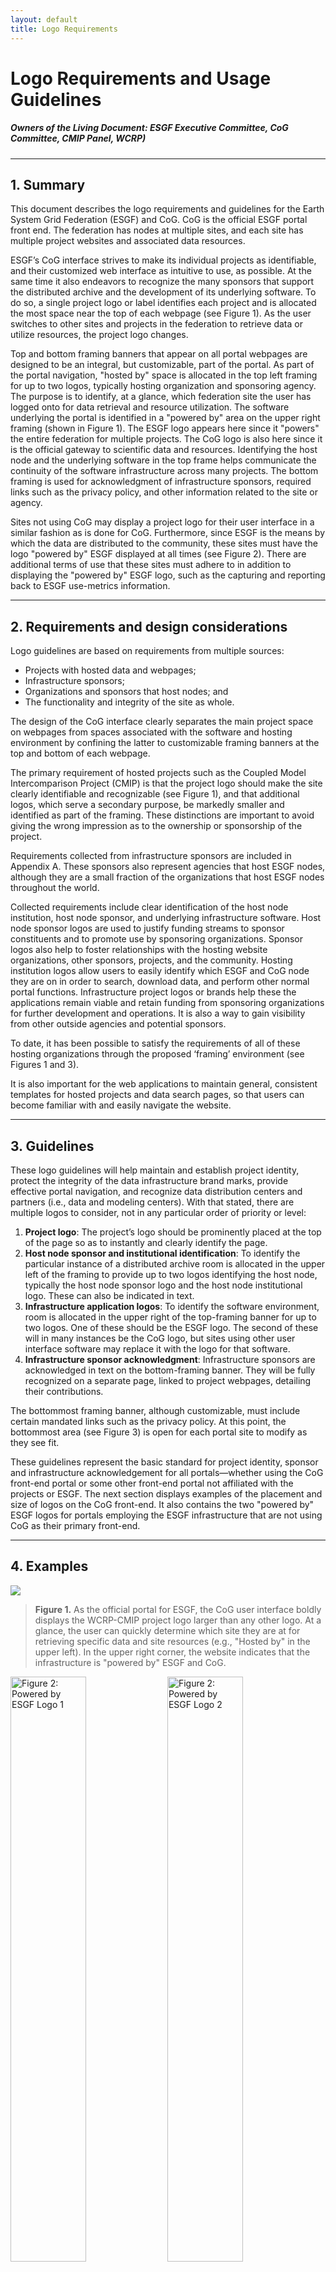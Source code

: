 ```yaml
---
layout: default
title: Logo Requirements
---
```


# Logo Requirements and Usage Guidelines

##### Owners of the Living Document: ESGF Executive Committee, CoG Committee, CMIP Panel, WCRP)

---

## 1. Summary

This document describes the logo requirements and guidelines for the Earth System Grid Federation (ESGF) and CoG. 
CoG is the official ESGF portal front end. The federation has nodes at multiple sites, 
and each site has multiple project websites and associated data resources.

ESGF’s CoG interface strives to make its individual projects as identifiable, 
and their customized web interface as intuitive to use, as possible. 
At the same time it also endeavors to recognize the many sponsors that support the distributed archive and the 
development of its underlying software. To do so, a single project logo or label identifies each project and 
is allocated the most space near the top of each webpage (see Figure 1). As the user switches to other sites 
and projects in the federation to retrieve data or utilize resources, the project logo changes.

Top and bottom framing banners that appear on all portal webpages are designed to be an integral, 
but customizable, part of the portal. As part of the portal navigation, "hosted by" space is allocated in the 
top left framing for up to two logos, typically hosting organization and sponsoring agency. 
The purpose is to identify, at a glance, which federation site the user has logged onto for data retrieval 
and resource utilization. The software underlying the portal is identified in a "powered by" area on the upper 
right framing (shown in Figure 1). The ESGF logo appears here since it "powers" the entire federation for 
multiple projects. The CoG logo is also here since it is the official gateway to scientific data and resources. 
Identifying the host node and the underlying software in the top frame helps communicate the continuity of the 
software infrastructure across many projects. The bottom framing is used for acknowledgment of infrastructure 
sponsors, required links such as the privacy policy, and other information related to the site or agency.

Sites not using CoG may display a project logo for their user interface in a similar fashion as is done for CoG. 
Furthermore, since ESGF is the means by which the data are distributed to the community, these sites must have 
the logo "powered by" ESGF displayed at all times (see Figure 2). There are additional terms of use that these 
sites must adhere to in addition to displaying the "powered by" ESGF logo, such as the capturing and reporting 
back to ESGF use-metrics information.

---

## 2. Requirements and design considerations

Logo guidelines are based on requirements from multiple sources:

 - Projects with hosted data and webpages;
 - Infrastructure sponsors;
 - Organizations and sponsors that host nodes; and
 - The functionality and integrity of the site as whole.

The design of the CoG interface clearly separates the main project space on webpages from spaces associated 
with the software and hosting environment by confining the latter to customizable framing banners at the top 
and bottom of each webpage.

The primary requirement of hosted projects such as the Coupled Model Intercomparison Project (CMIP) is that 
the project logo should make the site clearly identifiable and recognizable (see Figure 1), and that additional 
logos, which serve a secondary purpose, be markedly smaller and identified as part of the framing.
These distinctions are important to avoid giving the wrong impression as to the ownership or sponsorship of the project.

Requirements collected from infrastructure sponsors are included in Appendix A. 
These sponsors also represent agencies that host ESGF nodes, although they are a small fraction of the 
organizations that host ESGF nodes throughout the world.

Collected requirements include clear identification of the host node institution, host node sponsor, 
and underlying infrastructure software. Host node sponsor logos are used to justify funding streams to sponsor 
constituents and to promote use by sponsoring organizations. Sponsor logos also help to foster relationships 
with the hosting website organizations, other sponsors, projects, and the community. Hosting institution logos 
allow users to easily identify which ESGF and CoG node they are on in order to search, download data, and perform 
other normal portal functions.  Infrastructure project logos or brands help these the applications remain viable 
and retain funding from sponsoring organizations for further development and operations. It is also a way to gain 
visibility from other outside agencies and potential sponsors.

To date, it has been possible to satisfy the requirements of all of these hosting organizations through the proposed ‘framing’ environment (see Figures 1 and 3).

It is also important for the web applications to maintain general, consistent templates for hosted projects and data search pages, so that users can become familiar with and easily navigate the website.

---

## 3. Guidelines

These logo guidelines will help maintain and establish project identity, protect the integrity of the data infrastructure brand marks, 
provide effective portal navigation, and recognize data distribution centers and partners (i.e., data and modeling centers). 
With that stated, there are multiple logos to consider, not in any particular order of priority or level:

1. **Project logo**: The project’s logo should be prominently placed at the top of the page so as to instantly and clearly identify the page.
2. **Host node sponsor and institutional identification**:  To identify the particular instance of a distributed archive room is allocated in the upper left of the framing to provide up to two logos identifying the host node, typically the host node sponsor logo and the host node institutional logo.  These can also be indicated in text.
3. **Infrastructure application logos**:  To identify the software environment, room is allocated in the upper right of the top-framing banner for up to two logos.  One of these should be the ESGF logo. The second of these will in many instances be the CoG logo, but sites using other user interface software may replace it with the logo for that software.
4. **Infrastructure sponsor acknowledgment**: Infrastructure sponsors are acknowledged in text on the bottom-framing banner. They will be fully recognized on a separate page, linked to project webpages, detailing their contributions.

The bottommost framing banner, although customizable, must include certain mandated links such as the privacy policy. At this point, the bottommost area (see Figure 3) is open for each portal site to modify as they see fit.

These guidelines represent the basic standard for project identity, sponsor and infrastructure acknowledgement for all portals—whether using the CoG front-end portal or some other front-end portal not affiliated with the projects or ESGF. 
The next section displays examples of the placement and size of logos on the CoG front-end. It also contains the two "powered by" ESGF logos for portals employing the ESGF infrastructure that are not using CoG as their primary front-end.

---

## 4. Examples

<img src="{{site.url}}/media/images/logo-reqs/CoG.png"/>

> **Figure 1.** As the official portal for ESGF, the CoG user interface boldly displays the WCRP-CMIP project logo larger than any other logo. At a glance, the user can quickly determine which site they are at for retrieving specific data and site resources (e.g., "Hosted by" in the upper left). In the upper right corner, the website indicates that the infrastructure is "powered by" ESGF and CoG.

<img width="49%" alt="Figure 2: Powered by ESGF Logo 1" src="{{site.url}}/media/images/logos/Powered_By_ESGF_A.png">
<img width="49%" alt="Figure 2: Powered by ESGF Logo 2" src="{{site.url}}/media/images/logos/Powered_By_ESGF_C.png">

> **Figure 2.** Websites that choose to not use CoG and develop their own front-end portal sites but use ESGF as the underlying infrastructure are required to display one of these two logos on the portal webpage. The "powered by" logo can be in the header or footer or both.

Official ESGF and "powered by ESGF" logos can be obtained from the ESGF website: http://esgf.llnl.gov or http://esgf.llnl.gov/logos.html. The official CoG logos can be obtained from the CoG website: https://www.earthsystemcog.org/.

<img src="{{site.url}}/media/images/logo-reqs/CoG_footer.png"/>

> **Figure 3.** Customizable example of the footer section of the CoG.

---

## Appendix A: Infrastructure Sponsor Requirements

### A.1. National Aeronautics and Space Administration Logo Requirements

The National Aeronautics and Space Administration (NASA) will follow our style guide on the placement of NASA logo and also the footer. 
An example is shown here: http://cds.nccs.nasa.gov. The NASA logo will appear at both the header and footer. These will frame the CMIP/ESGF in the middle. 
As a newcomer to ESGF, NASA will follow the Department of Energy’s (DOE’s) decision on where to put CMIP, ESGF, or CoG logos. 
We intentionally added the footer to follow our own style guide in addition to providing a place for new information.

There are three documents of interest:

1. STRAWS—definition of sites that need to be registered
2. [Website Guidance](http://webmaster.gsfc.nasa.gov/policy/)—logo, banner, and footer guidance
3. [NASA Branding Guide](http://inside.nasa.gov/insidenasadocs/files/NASA_Branding_Guide.pdf)—Includes guidance on materials produced with co-sponsors

#### A.1.1. STRAWS

The definition of what websites should be included in STRAW includes sites such as ESGF:

"Web sites that have NASA content that is generated, displayed, or disseminated as part of a NASA contract agreement, grant, or other formal agreement with a non-NASA entity. 
These Web sites will be registered by appropriate NASA officials (e.g., COTRs or Technical Monitors) who are responsible for the relevant content that is displayed on the Web site."


#### A.1.2. Website Guidance

Logo guidelines:

 - Use the NASA insignia (the meatball) rather than a center or project logo
 - Use the NASA Affinity (look and feel) on externally facing Web sites as much as possible

Banner/footer guidelines:

 - Linking
    - Include name(s) and email address(es) for the content and technical contact person(s)
    - Include the name for the NASA official responsible for the web site
    - Note: Generally, links to the content and technical webmasters, responsible NASA official, and privacy statement are all placed on the bottom of the front page of a web site. All lower level pages should link back to this top page.
 - Privacy
    - Include a link to the Privacy Policy and Important Notices (http://www.nasa.gov/about/highlights/HP_Privacy.html)

#### A.1.3. NASA Branding Guidance

Co-sponsor logo guidelines:

 - Logos of co-funding partners may be used in NASA communications material, commercial merchandise, hardware or vehicles if they have advance approval by the Assistant Administrator for Public Affairs or designee
 - Communications material developed with co-sponsors is not considered an exclusive NASA publication. Therefore, the guidelines for the identifier configuration do not apply

### A2. DOE Logo Requirements

The DOE logo policy has always been "you know it when you see it"! This means all our DOE laboratory hosted user facility websites must proudly display the DOE Office of Science (SC) logo mark. For anything that is primarily supported by SC, it should have the DOE/SC logo and a link back to the science.energy.gov above the fold. Including a little snippet of text is fine, too, if additional context is warranted.

Specific guidelines:

 - The DOE SC logo must be seen on all pages to represent DOE’s involvement
 - In addition the DOE SC logo, the page must have the hyperlink to the Office of Science (i.e., science.energy.gov)
 - DOE use of the facility (host institution) should be credited
 - An explicit statement should be included on the page, somewhere along the lines of:
    - "ESGF is operated for the scientific community by Lawrence Livermore National Laboratory on behalf of the U.S. Department of Energy Office of Science, Biological and Environmental Research, Climate and Environmental Sciences Division"; or
    - "ESGF is operated for the scientific community by Lawrence Livermore National Laboratory on behalf of the U.S. Department of Energy, SC/BER/CESD."

For more on the use of the SC logo and how it should be displayed, visit: http://science.energy.gov/about/resources/logos/. For information on how to acknowledge SC support, visit: http://science.energy.gov/funding-opportunities/acknowledgements/. Again, we encourage researchers to acknowledge SC support on research products such as ESGF. We may need to make this point more explicit at the above links.

### A3. National Oceanic and Atmospheric Administration Logo Requirements

 - The NOAA logo is mandatory on all authored webpages on NOAA servers and must appear on all CoG CMIP pages. Placing the NOAA logo at the bottom of the page is acceptable.
 - The CoG logo should be treated in the same manner as the ESGF logo. For example, if the ESGF logo remains at the top of the page, then the CoG logo should as well; if ESGF moves to the bottom, so will CoG.
 - There should be a separate "sponsors" page accessible from the main page where the organizations sponsoring CMIP activities are explicitly recognized.

The two relevant National Oceanic and Atmospheric Administration (NOAA) sites are GFDL (an official CMIP site) and ESRL.

### A4. Infrastructure for the European Network of Earth System Modelling Logo Requirements

 - It is acceptable to have WCRP visible on the top left.
 - Since index nodes provide access to many projects, individual projects should be separated out and marked with project logos where feasible.
 - For sites associated with ESGF and CoG, "powered by ESGF and CoG" should be included somewhere on the page
 - Main funding agencies and consortia (IS-ENES for ENES) should be emphasized

---

## Appendix B: Findings

### B.1. Official ESGF node sites today

Typical findings for today’s ESGF node sites reveal the application logo (e.g., “ESGF”), the sponsor logo (e.g., DOE, NOAA, NASA, IS-ENES), and the institution (or host) logo (e.g., PCMDI, JPL, DKRZ) on the main pages of the sites. Because of the design of the websites and the ability to search and access over 40 projects, individual project logos are not displayed.

<table class='table table-bordered'>
<col width="24%">
<col width="25%">
<col width="25%">
<col width="25%">
<tr>
<td>
<img width="100%" alt="PCMDI ESGF Page" src="/media/images/logo-reqs/doe_pcmdi_esgf.png">
</td>
<td>
<img width="100%" alt="NASA/JPL ESGF Page" src="/media/images/logo-reqs/nasa_esgf.png">
</td>
<td>
<img width="100%" alt="NOAA ESGF Page" src="/media/images/logo-reqs/noaa_esgf.png">
</td>
<td>
<img width="100%" alt="IS-ENES/DKRZ ESGF Page" src="/media/images/logo-reqs/dkrz_esgf.png">
</td>
</tr>
<tr>
<td style="text-align:center; font-weight:bold;">
DOE/PCMDI
</td>
<td style="text-align:center; font-weight:bold;">
NASA Node Site
</td>
<td style="text-align:center; font-weight:bold;">
NOAA
</td>
<td style="text-align:center; font-weight:bold;">
IS-ENES/DKRZ
</td>
</tr>
</table>

### B.2. Foreign node sites that pull data from ESGF official sites

Foreign node sites pull data from known ESGF official data sites (such as PCMDI and DKRZ ) but do not report back any metrics information or maintain their data (i.e., version control or replication). These data sites display their application logo or name (e.g., Climate Explorer, FetchClimate, Regional Climate Downloader, C2SM) and possibly their organization (KNMI) or sponsor (USGS). Although mainly serving up CMIP data, there is no any mention of the (e.g., WCRP CMIP) project or display of project logos or the ESGF data archive from which they pulled data.

<table class='table table-bordered'>
<col width="24%">
<col width="25%">
<col width="25%">
<col width="25%">
<tr>
<td>
<img width="100%" alt="C2SM/ETH Page" src="/media/images/logo-reqs/c2sm.png">
</td>
<td>
<img width="100%" alt="KNMI Page" src="/media/images/logo-reqs/knmi.png">
</td>
<td>
<img width="100%" alt="FetchClimate Page" src="/media/images/logo-reqs/fetch_climate.png">
</td>
<td>
<img width="100%" alt="USGS Page" src="/media/images/logo-reqs/usgs.png">
</td>
</tr>
<tr>
<td style="text-align:center; font-weight:bold;">
C2SM/ETH
</td>
<td style="text-align:center; font-weight:bold;">
KNMI
</td>
<td style="text-align:center; font-weight:bold;">
FetchClimate
</td>
<td style="text-align:center; font-weight:bold;">
USGS
</td>
</tr>
</table>

### B3. Additional node sites that pull data directly from ESGF 

Other node sites that pull data directly from ESGF to their portals reveal only their sponsor logo (e.g., IS-ENES) or their application name (Phoenix/Bird-house). These sites are connected to the ESGF infrastructure; however, they do not display any connection to ESGF.

<table class='table table-bordered'>
<col width="49%">
<col width="50%">
<tr>
<td>
<img width="100%" alt="IS-ENES2 Page" src="/media/images/logo-reqs/is_enes2.png">
</td>
<td>
<img width="100%" alt="Phoenix/Bird-house Page" src="/media/images/logo-reqs/phoenix.png">
</td>
<td>
</tr>
<tr>
<td style="text-align:center; font-weight:bold;">
IS-ENES2
</td>
<td style="text-align:center; font-weight:bold;">
Phoenix/Bird-house
</td>
</tr>
</table>

